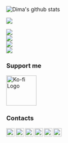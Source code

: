 
![Dima's github stats](https://github-readme-stats.vercel.app/api?username=dimaportenko)


![](https://komarev.com/ghpvc/?username=dimaportenko&color=brightgreen)


<div>
  <a align="center" href="https://github.com/dimaportenko?tab=followers">
    <img src="https://img.shields.io/github/followers/dimaportenko?label=Follow%20%40dimaportenko&style=social" />
  </a>
  <br/>
  <a align="center" href="https://twitter.com/dimaportenko">
    <img src="https://img.shields.io/twitter/follow/dimaportenko?label=Follow%20%40dimaportenko&style=social" />
  </a>
  <br/>
  <a align="center" href="https://www.youtube.com/channel/UCReKeeIMZywvQoaZPZKzQbQ">
    <img src="https://img.shields.io/youtube/channel/subscribers/UCReKeeIMZywvQoaZPZKzQbQ" />
  </a>
  <br/>
  <a align="center" href="https://www.youtube.com/channel/UCReKeeIMZywvQoaZPZKzQbQ">
    <img src="https://img.shields.io/youtube/channel/views/UCReKeeIMZywvQoaZPZKzQbQ" />
  </a>
</div>

### Support me

<a class="" href="/" title="https://ko-fi.com/dimaportenko">
    <img class="logo-default" src="https://storage.ko-fi.com/cdn/Kofi_Logo_Blue.svg" alt="Ko-fi Logo" style="width:80px;">
</a>


### Contacts
[<img align="left" alt="YouTube" width="22px" src="https://cdn.jsdelivr.net/npm/simple-icons@v3/icons/youtube.svg" />][youtube]
[<img align="left" alt="Twitter" width="22px" src="https://cdn.jsdelivr.net/npm/simple-icons@v3/icons/twitter.svg" />][twitter]
[<img align="left" alt="Upwork" width="22px" src="https://cdn.jsdelivr.net/npm/simple-icons@3.7.0/icons/upwork.svg" />][upwork]
[<img align="left" alt="Email" width="22px" src="https://cdn.jsdelivr.net/npm/simple-icons@3.7.0/icons/gmail.svg" />][email]
[<img align="left" alt="LinkedIn" width="22px" src="https://cdn.jsdelivr.net/npm/simple-icons@v3/icons/linkedin.svg" />][linkedin]
[<img align="left" alt="StackOverflow" width="22px" src="https://cdn.jsdelivr.net/npm/simple-icons@3.7.0/icons/stackoverflow.svg" />][stackoverflow]


[upwork]: https://www.upwork.com/freelancers/~019a1afcd3f56e9469
[email]: mailto:dvportenko@gmail.com
[youtube]: https://www.youtube.com/channel/UCReKeeIMZywvQoaZPZKzQbQ/
[linkedin]: https://www.linkedin.com/in/dima-portenko/
[twitter]: https://twitter.com/dimaportenko
[stackoverflow]: https://stackoverflow.com/users/923497/dima-portenko
